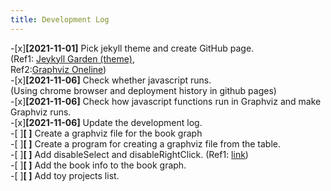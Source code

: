 ```yaml
---
title: Development Log
---
```


-[x]**[2021-11-01]** Pick jekyll theme and create GitHub page.<br/>
            (Ref1: [Jeykyll Garden (theme)](https://github.com/Jekyll-Garden/jekyll-garden.github.io),<br/>
             Ref2:[Graphviz Oneline](https://github.com/dreampuf/GraphvizOnline))<br/>
-[x]**[2021-11-06]** Check whether javascript runs.<br/>
             (Using chrome browser and deployment history in github pages)<br/>
-[x]**[2021-11-06]** Check how javascript functions run in Graphviz and make Graphviz runs.<br/>
-[x]**[2021-11-06]** Update the development log.<br/>
-[ ]**[ ]** Create a graphviz file for the book graph<br/>
-[ ]**[ ]** Create a program for creating a graphviz file from the table.<br/>
-[ ]**[ ]** Add disableSelect and disableRightClick. (Ref1: [link](https://chron.tistory.com/121))<br/>
-[ ]**[ ]** Add the book info to the book graph.<br/>
-[ ]**[ ]** Add toy projects list.<br/>
